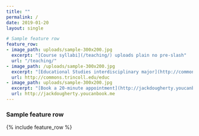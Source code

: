 ```yaml
---
title: ""
permalink: /
date: 2019-01-20
layout: single

# Sample feature row
feature_row:
- image_path: uploads/sample-300x200.jpg
  excerpt: "[Course syllabi](/teaching/) uploads plain no pre-slash"
  url: "/teaching/"
- image_path: /uploads/sample-300x200.jpg
  excerpt: "[Educational Studies interdisciplinary major](http://commons.trincoll.edu/educ) uploads plain pre-slash"
  url: http://commons.trincoll.edu/educ
- image_path: uploads/sample-300x200.jpg
  excerpt: "[Book a 20-minute appointment](http://jackdougherty.youcanbook.me)"
  url: http://jackdougherty.youcanbook.me
---
```

### Sample feature row
{% include feature_row %}
